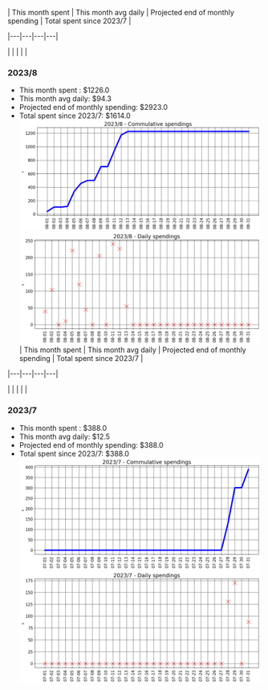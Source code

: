 | This month spent | This month avg daily | Projected end of monthly spending | Total spent since 2023/7 | 

|---|---|---|---|

|   |   |   |   |

### 2023/8


- This month spent : $1226.0
- This month avg daily: $94.3
- Projected end of monthly spending: $2923.0
- Total spent since 2023/7: $1614.0
![graph_8_sum](graph_8_sum.png)
![graph_8_vals](graph_8_vals.png)
| This month spent | This month avg daily | Projected end of monthly spending | Total spent since 2023/7 | 

|---|---|---|---|

|   |   |   |   |

### 2023/7


- This month spent : $388.0
- This month avg daily: $12.5
- Projected end of monthly spending: $388.0
- Total spent since 2023/7: $388.0
![graph_7_sum](graph_7_sum.png)
![graph_7_vals](graph_7_vals.png)